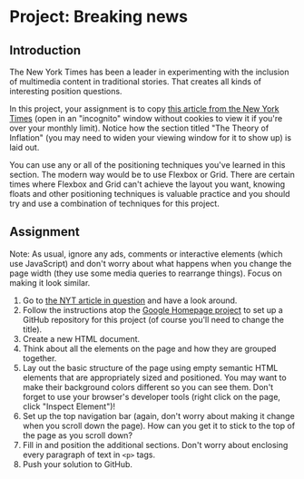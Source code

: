 # Project: Breaking news

## Introduction

The New York Times has been a leader in experimenting with the inclusion of multimedia content in traditional stories. That creates all kinds of interesting position questions.

In this project, your assignment is to copy [this article from the New York Times](http://www.nytimes.com/2014/03/18/science/space/detection-of-waves-in-space-buttresses-landmark-theory-of-big-bang.html?_r=0) \(open in an "incognito" window without cookies to view it if you're over your monthly limit\). Notice how the section titled "The Theory of Inflation" \(you may need to widen your viewing window for it to show up\) is laid out.

You can use any or all of the positioning techniques you've learned in this section. The modern way would be to use Flexbox or Grid. There are certain times where Flexbox and Grid can't achieve the layout you want, knowing floats and other positioning techniques is valuable practice and you should try and use a combination of techniques for this project.

## Assignment

Note: As usual, ignore any ads, comments or interactive elements \(which use JavaScript\) and don't worry about what happens when you change the page width \(they use some media queries to rearrange things\). Focus on making it look similar.

1. Go to [the NYT article in question](http://www.nytimes.com/2014/03/18/science/space/detection-of-waves-in-space-buttresses-landmark-theory-of-big-bang.html?_r=0) and have a look around.
2. Follow the instructions atop the [Google Homepage project](/courses/foundations/lessons/html-css) to set up a GitHub repository for this project \(of course you'll need to change the title\).
3. Create a new HTML document.
4. Think about all the elements on the page and how they are grouped together.
5. Lay out the basic structure of the page using empty semantic HTML elements that are appropriately sized and positioned.  You may want to make their background colors different so you can see them.  Don't forget to use your browser's developer tools \(right click on the page, click "Inspect Element"\)!
6. Set up the top navigation bar \(again, don't worry about making it change when you scroll down the page\).  How can you get it to stick to the top of the page as you scroll down?
7. Fill in and position the additional sections.  Don't worry about enclosing every paragraph of text in `<p>` tags.
8. Push your solution to GitHub.

